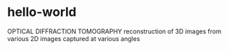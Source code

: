 # hello-world
OPTICAL DIFFRACTION TOMOGRAPHY
reconstruction of 3D images from various 2D images captured at various angles
